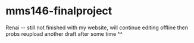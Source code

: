 # mms146-finalproject

Renai -- still not finished with my website, will continue editing offline then probs reupload another draft after some time ^^
